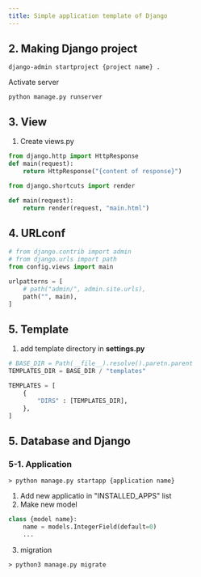 ```yaml
---
title: Simple application template of Django
---
```


## 2. Making Django project
```shell
django-admin startproject {project name} .
```

Activate server
```shell
python manage.py runserver
```

## 3. View
1. Create views.py
```python
from django.http import HttpResponse
def main(request):
    return HttpResponse("{content of response}")
```

```python
from django.shortcuts import render

def main(request):
    return render(request, "main.html")
```

## 4. URLconf
```python
# from django.contrib import admin
# from django.urls import path
from config.views import main

urlpatterns = [
    # path("admin/", admin.site.urls),
    path("", main),
]
```

## 5. Template
1. add template directory in **settings.py**
```python
# BASE_DIR = Path(__file__).resolve().paretn.parent
TEMPLATES_DIR = BASE_DIR / "templates"
```
```python
TEMPLATES = [
    {
        "DIRS" : [TEMPLATES_DIR],
    },
]
```

## 5. Database and Django
### 5-1. Application
```shell
> python manage.py startapp {application name}
```
1. Add new applicatio in "INSTALLED_APPS" list
2. Make new model
```python
class {model name}:
    name = models.IntegerField(default=0)
    ...
```
3. migration
```shell
> python3 manage.py migrate
```